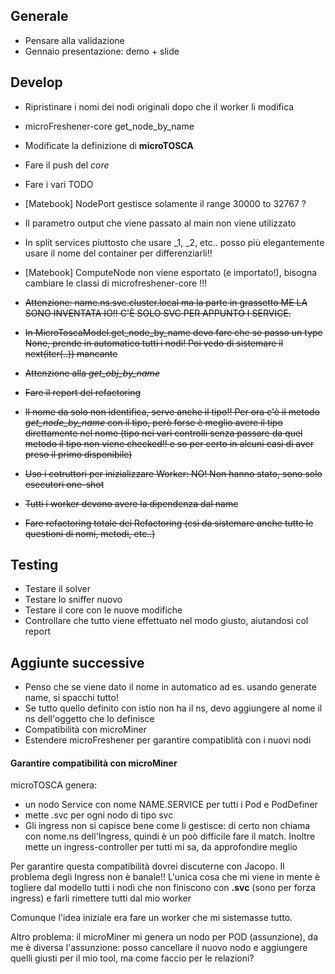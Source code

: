 ## Generale
-  Pensare alla validazione
-  Gennaio presentazione: demo + slide

## Develop
- Ripristinare i nomi dei nodi originali dopo che il worker li modifica
- microFreshener-core get_node_by_name
-  Modificate la definizione di **microTOSCA**
-  Fare il push del _core_
- Fare i vari TODO
- [Matebook] NodePort gestisce solamente il range  30000 to 32767 ?
- Il parametro output che viene passato al main non viene utilizzato
- In split services piuttosto che usare _1, _2, etc.. posso più elegantemente usare il nome del container per differenziarli!!
- [Matebook] ComputeNode non viene esportato (e importato!), bisogna cambiare le classi di microfreshener-core !!!


- ~~Attenzione: name.ns.svc.cluster.local ma la parte in grassetto ME LA SONO INVENTATA IO!! C'È SOLO SVC PER APPUNTO I SERVICE.~~
- ~~In MicroToscaModel.get_node_by_name devo fare che se passo un type None, prende in automatico tutti i nodi! Poi vedo di sistemare il next(iter(..)) mancante~~
- ~~Attenzione alla _get_obj_by_name_~~
- ~~Fare il report del refactoring~~
- ~~Il nome da solo non identifica, serve anche il tipo!! Per ora c'è il metodo _get_node_by_name_ con il tipo, però forse è meglio avere il tipo direttamente nel nome (tipo nei vari controlli senza passare da quel metodo il tipo non viene checked!! e so per certo in alcuni casi di aver preso il primo disponibile)~~
- ~~Uso i cotruttori per inizializzare Worker: NO! Non hanno stato, sono solo esecutori one-shot~~
- ~~Tutti i worker devono avere la dipendenza dal name~~
- ~~Fare refactoring totale dei Refactoring (csì da sistemare anche tutte le questioni di nomi, metodi, etc..)~~

## Testing
-  Testare il solver
-  Testare lo sniffer nuovo
-  Testare il core con le nuove modifiche
-  Controllare che tutto viene effettuato nel modo giusto, aiutandosi col report

## Aggiunte successive
-  Penso che se viene dato il nome in automatico ad es. usando generate name, si spacchi tutto!
- Se tutto quello definito con istio non ha il ns, devo aggiungere al nome il ns dell'oggetto che lo definisce
- Compatibilità con microMiner
- Estendere microFreshener per garantire compatiblità con i nuovi nodi

#### Garantire compatibilità con microMiner
microTOSCA genera:
- un nodo Service con nome NAME.SERVICE per tutti i Pod e PodDefiner
- mette .svc per ogni nodo di tipo svc
- Gli ingress non si capisce bene come li gestisce: di certo non chiama con nome.ns dell'Ingress, quindi è un poò difficile fare il match. Inoltre mette un ingress-controller per tutti mi sa, da approfondire meglio

Per garantire questa compatibilità dovrei discuterne con Jacopo. Il problema degli Ingress non è banale!! L'unica cosa che mi viene in mente è togliere dal modello tutti i nodi che non finiscono con **.svc** (sono per forza ingress) e farli rimettere tutti dal mio worker

Comunque l'idea iniziale era fare un worker che mi sistemasse tutto.

Altro problema: il microMiner mi genera un nodo per POD (assunzione), da me è diversa l'assunzione: posso cancellare il nuovo nodo e aggiungere quelli giusti per il mio tool, ma come faccio per le relazioni?

